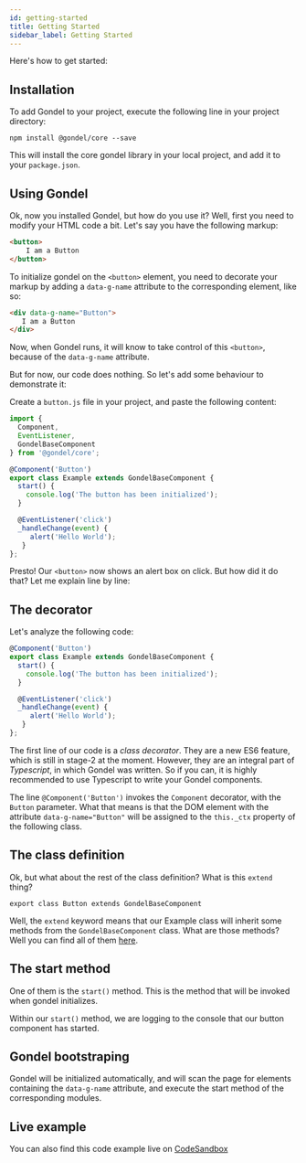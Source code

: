 ```yaml
---
id: getting-started
title: Getting Started
sidebar_label: Getting Started
---
```


Here's how to get started:

## Installation

To add Gondel to your project, execute the following line in your project directory:

`npm install @gondel/core --save`

This will install the core gondel library in your local project, and add it to your `package.json`.

## Using Gondel

Ok, now you installed Gondel, but how do you use it?
Well, first you need to modify your HTML code a bit. Let's say you have the following markup:

```html
<button>
    I am a Button
</button>
```

To initialize gondel on the `<button>` element, you need to decorate your markup by adding a `data-g-name` attribute to the corresponding element, like so:

```html
<div data-g-name="Button">
   I am a Button
</div>
```

Now, when Gondel runs, it will know to take control of this `<button>`, because of the `data-g-name` attribute.

But for now, our code does nothing. So let's add some behaviour to demonstrate it:

Create a `button.js` file in your project, and paste the following content:
```javascript
import {
  Component,
  EventListener,
  GondelBaseComponent
} from '@gondel/core';

@Component('Button')
export class Example extends GondelBaseComponent {
  start() {
    console.log('The button has been initialized');
  }

  @EventListener('click')
  _handleChange(event) {
     alert('Hello World');
   }
};
```

Presto! Our `<button>` now shows an alert box on click. But how did it do that? Let me explain line by line:

## The decorator

Let's analyze the following code:

```javascript
@Component('Button')
export class Example extends GondelBaseComponent {
  start() {
    console.log('The button has been initialized');
  }

  @EventListener('click')
  _handleChange(event) {
     alert('Hello World');
   }
};
```

The first line of our code is a *class decorator*. They are a new ES6 feature, which is still in stage-2 at the moment. However, they are an integral part of *Typescript*, in which Gondel was written. So if you can, it is highly recommended to use Typescript to write your Gondel components.

The line 
`@Component('Button')` invokes the `Component` decorator, with the `Button` parameter. What that means is that the DOM element with the attribute `data-g-name="Button"` will be assigned to the `this._ctx` property of the following class.

## The class definition

Ok, but what about the rest of the class definition? What is this `extend` thing?

`export class Button extends GondelBaseComponent`

Well, the `extend` keyword means that our Example class will inherit some methods from the `GondelBaseComponent` class. What are those methods? Well you can find all of them [here](../packages/core/src/GondelComponent.ts).

## The start method

One of them is the `start()` method. This is the method that will be invoked when gondel initializes.

Within our `start()` method, we are logging to the console that our button component has started.

## Gondel bootstraping

Gondel will be initialized automatically, and will scan the page for elements containing the `data-g-name` attribute, and execute the start method of the corresponding modules.

## Live example

You can also find this code example live on [CodeSandbox](https://codesandbox.io/s/github/namics/gondel/tree/master/examples/hello-world)
